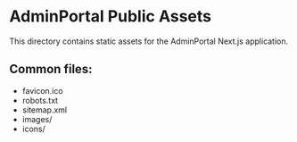 # AdminPortal Public Assets

This directory contains static assets for the AdminPortal Next.js application.

## Common files:
- favicon.ico
- robots.txt
- sitemap.xml
- images/
- icons/

